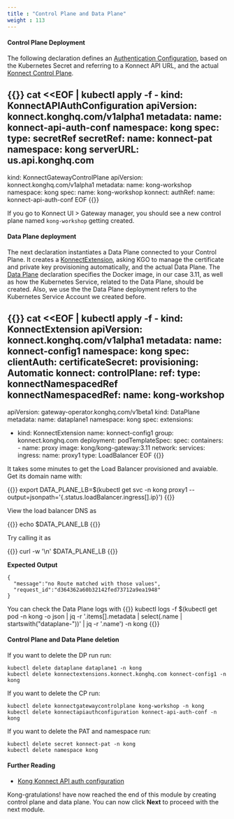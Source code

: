 ```yaml
---
title : "Control Plane and Data Plane"
weight : 113
---
```


#### Control Plane Deployment

The following declaration defines an [Authentication Configuration](https://docs.konghq.com/gateway-operator/latest/reference/custom-resources/#konnectapiauthconfiguration), based on the Kubernetes Secret and referring to a Konnect API URL, and the actual [Konnect Control Plane](https://docs.konghq.com/gateway-operator/1.5.x/reference/custom-resources/#konnectgatewaycontrolplane). 


{{<highlight>}}
cat <<EOF | kubectl apply -f -
kind: KonnectAPIAuthConfiguration
apiVersion: konnect.konghq.com/v1alpha1
metadata:
  name: konnect-api-auth-conf
  namespace: kong
spec:
  type: secretRef
  secretRef:
    name: konnect-pat
    namespace: kong
  serverURL: us.api.konghq.com
---
kind: KonnectGatewayControlPlane
apiVersion: konnect.konghq.com/v1alpha1
metadata:
 name: kong-workshop
 namespace: kong
spec:
 name: kong-workshop
 konnect:
   authRef:
     name: konnect-api-auth-conf
EOF
{{</highlight>}}



If you go to Konnect UI > Gateway manager, you should see a new control plane named `kong-workshop` getting created.

#### Data Plane deployment

The next declaration instantiates a Data Plane connected to your Control Plane. It creates a [KonnectExtension](https://docs.konghq.com/gateway-operator/1.5.x/reference/custom-resources/#konnectextension-1), asking KGO to manage the certificate and private key provisioning automatically, and the actual Data Plane. The [Data Plane](https://docs.konghq.com/gateway-operator/latest/reference/custom-resources/#dataplane) declaration specifies the Docker image, in our case 3.11, as well as how the Kubernetes Service, related to the Data Plane, should be created. Also, we use the the Data Plane deployment refers to the Kubernetes Service Account we created before.

{{<highlight>}}
cat <<EOF | kubectl apply -f -
kind: KonnectExtension
apiVersion: konnect.konghq.com/v1alpha1
metadata:
 name: konnect-config1
 namespace: kong
spec:
 clientAuth:
   certificateSecret:
     provisioning: Automatic
 konnect:
   controlPlane:
     ref:
       type: konnectNamespacedRef
       konnectNamespacedRef:
         name: kong-workshop
---
apiVersion: gateway-operator.konghq.com/v1beta1
kind: DataPlane
metadata:
 name: dataplane1
 namespace: kong
spec:
 extensions:
 - kind: KonnectExtension
   name: konnect-config1
   group: konnect.konghq.com
 deployment:
   podTemplateSpec:
     spec:
       containers:
       - name: proxy
         image: kong/kong-gateway:3.11
 network:
   services:
     ingress:
       name: proxy1
       type: LoadBalancer
EOF
{{</highlight>}}


It takes some minutes to get the Load Balancer provisioned and avaiable. Get its domain name with:

{{<highlight>}}
export DATA_PLANE_LB=$(kubectl get svc -n kong proxy1 --output=jsonpath='{.status.loadBalancer.ingress[].ip}')
{{</highlight>}}

View the load balancer DNS as

{{<highlight>}}
echo $DATA_PLANE_LB
{{</highlight>}}

Try calling it as

{{<highlight>}}
curl -w '\n' $DATA_PLANE_LB
{{</highlight>}}

**Expected Output**

```
{
  "message":"no Route matched with those values",
  "request_id":"d364362a60b32142fed73712a9ea1948"
}
```

You can check the Data Plane logs with
{{<highlight>}}
kubectl logs -f $(kubectl get pod -n kong -o json | jq -r '.items[].metadata | select(.name | startswith("dataplane-"))' | jq -r '.name') -n kong
{{</highlight>}}


#### Control Plane and Data Plane deletion

If you want to delete the DP run run:
```
kubectl delete dataplane dataplane1 -n kong
kubectl delete konnectextensions.konnect.konghq.com konnect-config1 -n kong
```

If you want to delete the CP run:
```
kubectl delete konnectgatewaycontrolplane kong-workshop -n kong
kubectl delete konnectapiauthconfiguration konnect-api-auth-conf -n kong
```

If you want to delete the PAT and namespace run:
```
kubectl delete secret konnect-pat -n kong
kubectl delete namespace kong
```

#### Further Reading

* [Kong Konnect API auth configuration](https://docs.konghq.com/gateway-operator/latest/get-started/konnect/create-konnectextension/#create-an-access-token-in-konnect) 

Kong-gratulations! have now reached the end of this module by creating control plane and data plane. You can now click **Next** to proceed with the next module.
